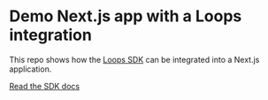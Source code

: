 # Demo Next.js app with a Loops integration

This repo shows how the [Loops SDK](https://www.npmjs.com/package/loops) can be integrated into a Next.js application.

[Read the SDK docs](https://loops.so/docs/sdks/javascript)
